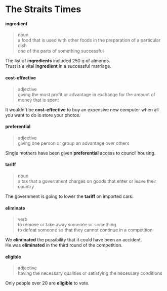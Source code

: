 # The Straits Times

#### ingredient
>noun <br>
a food that is used with other foods in the preparation of a particular dish <br>
one of the parts of something successful

The list of **ingredients** included 250 g of almonds. <br>
Trust is a vital **ingredient** in a successful marriage.

#### cost-effective
>adjective <br>
giving the most profit or advantage in exchange for the amount of money that is spent

It wouldn't be **cost-effective** to buy an expensive new computer when all you want to do is store your photos.

#### preferential
>adjective <br>
giving one person or group an advantage over others

Single mothers have been given **preferential** access to council housing.

#### tariff
>noun <br>
a tax that a government charges on goods that enter or leave their country

The government is going to lower the **tariff** on imported cars.

#### eliminate
>verb <br>
to remove or take away someone or something <br>
to defeat someone so that they cannot continue in a competition

We **eliminated** the possibility that it could have been an accident. <br>
He was **eliminated** in the third round of the competition.

#### eligible
>adjective <br>
having the necessary qualities or satisfying the necessary conditions

Only people over 20 are **eligible** to vote.